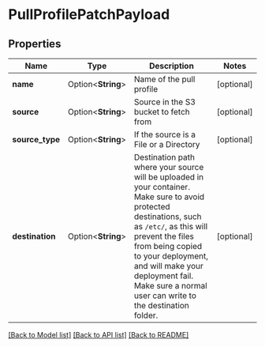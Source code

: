 # PullProfilePatchPayload

## Properties

Name | Type | Description | Notes
------------ | ------------- | ------------- | -------------
**name** | Option<**String**> | Name of the pull profile | [optional]
**source** | Option<**String**> | Source in the S3 bucket to fetch from | [optional]
**source_type** | Option<**String**> | If the source is a File or a Directory | [optional]
**destination** | Option<**String**> | Destination path where your source will be uploaded in your container. Make sure to avoid protected destinations, such as `/etc/`, as this will prevent the files from being copied to your deployment, and will make your deployment fail. Make sure a normal user can write to the destination folder. | [optional]

[[Back to Model list]](../README.md#documentation-for-models) [[Back to API list]](../README.md#documentation-for-api-endpoints) [[Back to README]](../README.md)



